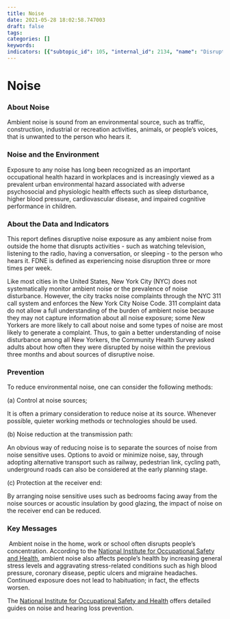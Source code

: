 ```yaml
---
title: Noise
date: 2021-05-28 18:02:58.747003
draft: false
tags: 
categories: []
keywords: 
indicators: [{"subtopic_id": 105, "internal_id": 2134, "name": "Disruptive Noise Exposure", "URL": "https://a816-dohbesp.nyc.gov/IndicatorPublic/VisualizationData.aspx?id=2134,719b87,105,Summarize"}]
---
```

# Noise
### About Noise


Ambient noise is sound from an environmental source, such as traffic, construction, industrial or recreation activities, animals, or people’s voices, that is unwanted to the person who hears it.


### Noise and the Environment


Exposure to any noise has long been recognized as an important occupational health hazard in workplaces and is increasingly viewed as a prevalent urban environmental hazard associated with adverse psychosocial and physiologic health effects such as sleep disturbance, higher blood pressure, cardiovascular disease, and impaired cognitive performance in children.


### About the Data and Indicators


This report defines disruptive noise exposure as any ambient noise from outside the home that disrupts activities - such as watching television, listening to the radio, having a conversation, or sleeping - to the person who hears it. FDNE is defined as experiencing noise disruption three or more times per week.


Like most cities in the United States, New York City (NYC) does not systematically monitor ambient noise or the prevalence of noise disturbance. However, the city tracks noise complaints through the NYC 311 call system and enforces the New York City Noise Code. 311 complaint data do not allow a full understanding of the burden of ambient noise because they may not capture information about all noise exposure; some New Yorkers are more likely to call about noise and some types of noise are most likely to generate a complaint. Thus, to gain a better understanding of noise disturbance among all New Yorkers, the Community Health Survey asked adults about how often they were disrupted by noise within the previous three months and about sources of disruptive noise.


### Prevention


To reduce environmental noise, one can consider the following methods:


(a) Control at noise sources;


It is often a primary consideration to reduce noise at its source. Whenever possible, quieter working methods or technologies should be used.


(b) Noise reduction at the transmission path:


An obvious way of reducing noise is to separate the sources of noise from noise sensitive uses. Options to avoid or minimize noise, say, through adopting alternative transport such as railway, pedestrian link, cycling path, underground roads can also be considered at the early planning stage.


(c) Protection at the receiver end:


By arranging noise sensitive uses such as bedrooms facing away from the noise sources or acoustic insulation by good glazing, the impact of noise on the receiver end can be reduced.


### Key Messages


 Ambient noise in the home, work or school often disrupts people’s concentration. According to the [National Institute for Occupational Safety and Health](http://www.cdc.gov/niosh/), ambient noise also affects people’s health by increasing general stress levels and aggravating stress-related conditions such as high blood pressure, coronary disease, peptic ulcers and migraine headaches. Continued exposure does not lead to habituation; in fact, the effects worsen. 


The [National Institute for Occupational Safety and Health](http://www.cdc.gov/niosh/) offers detailed guides on noise and hearing loss prevention.


